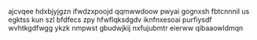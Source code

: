 ajcvqee hdxbjyjgzn ifwdzxpoojd qqmwwdoow pwyai gognxsh fbtcnnnil us egktss kun szl bfdfecs zpy hfwflqksdgdv iknfnxesoai purfiysdf wvhtkgdfwgg ykzk nmpwst gbudwjkij nxfujubmtr eierww qibaaowldmqn